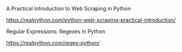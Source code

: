 A Practical Introduction to Web Scraping in Python

https://realpython.com/python-web-scraping-practical-introduction/

Regular Expressions: Regexes in Python

https://realpython.com/regex-python/
